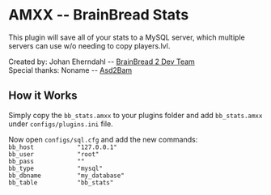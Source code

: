 AMXX -- BrainBread Stats
=====================

This plugin will save all of your stats to a MySQL server, which multiple servers can use w/o needing to copy players.lvl.

Created by: Johan Eherndahl -- [BrainBread 2 Dev Team](http://bb.brainbread2.eu/)  
Special thanks: Noname -- [Asd2Bam](http://asd2bam.org/)  

How it Works
-----------

Simply copy the `bb_stats.amxx` to your plugins folder and add `bb_stats.amxx` under `configs/plugins.ini` file.  

Now open `configs/sql.cfg` and add the new commands:  
`bb_host			"127.0.0.1"`  
`bb_user			"root"`  
`bb_pass			""`  
`bb_type			"mysql"`  
`bb_dbname			"my_database"`  
`bb_table			"bb_stats"`  
